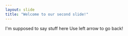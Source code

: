 ```yaml
---
layout: slide
title: "Welcome to our second slide!"
---
```

I'm supposed to say stuff here
Use left arrow to go back!
